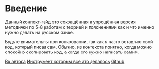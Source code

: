 # Введение
Данный конпект-гайд это сокращённая и упрощённая версия методички по 5-8 работам с теорией и пояснениями как и что именно нужно делать на русском языке.

Будьте внимательны при копировании, так как я часто вставляю свой код, который писал сам. Обычно, из контекста понятно, когда можно спокойно скопировать код, а когда его нужно написать самим. 


[Вк автора](https://vk.com/tolya77m)
[Инструмент которым всё это делалось](https://rust-lang.github.io/mdBook/index.html)
[Github](https://github.com/CyberTea0X/OOP)
